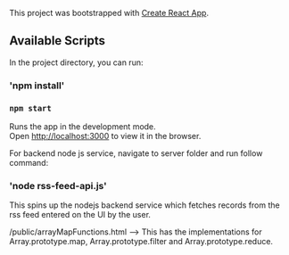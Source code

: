 This project was bootstrapped with [Create React App](https://github.com/facebook/create-react-app).

## Available Scripts

In the project directory, you can run:

### 'npm install'

### `npm start`

Runs the app in the development mode.<br />
Open [http://localhost:3000](http://localhost:3000) to view it in the browser.

For backend node js service, navigate to server folder and run follow command:

### 'node rss-feed-api.js' 
This spins up the nodejs backend service which fetches records from the rss feed entered on the UI by the user.

/public/arrayMapFunctions.html --> This has the implementations for Array.prototype.map, Array.prototype.filter
and Array.prototype.reduce.



